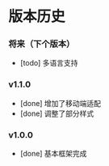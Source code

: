 # 版本历史

### 将来（下个版本）
* [todo] 多语言支持
### v1.1.0
* [done] 增加了移动端适配
* [done] 调整了部分样式
### v1.0.0
* [done] 基本框架完成